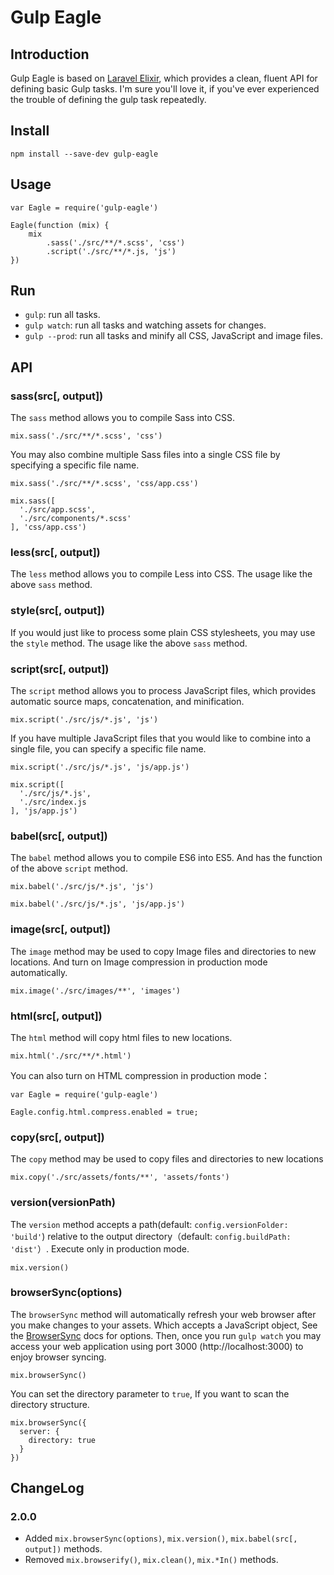 # Gulp Eagle

## Introduction

Gulp Eagle is based on [Laravel Elixir](https://github.com/laravel/elixir), which provides a clean, fluent API for defining basic Gulp tasks. I'm sure you'll love it, if you've ever experienced the trouble of defining the gulp task repeatedly.

## Install

```
npm install --save-dev gulp-eagle
```

## Usage

```
var Eagle = require('gulp-eagle')

Eagle(function (mix) {
    mix
        .sass('./src/**/*.scss', 'css')
        .script('./src/**/*.js, 'js')
})
```
    
## Run

- `gulp`: run all tasks.
- `gulp watch`: run all tasks and watching assets for changes.
- `gulp --prod`: run all tasks and minify all CSS, JavaScript and image files.
    
## API

### sass(src[, output])

The `sass` method allows you to compile Sass into CSS.

```
mix.sass('./src/**/*.scss', 'css')
```

You may also combine multiple Sass files into a single CSS file by specifying a specific file name.

```
mix.sass('./src/**/*.scss', 'css/app.css')

mix.sass([
  './src/app.scss',
  './src/components/*.scss'
], 'css/app.css')
```

### less(src[, output])

The `less` method allows you to compile Less into CSS. The usage like the above `sass` method.

### style(src[, output])

If you would just like to process some plain CSS stylesheets, you may use the `style` method. The usage like the above `sass` method.
	
### script(src[, output])

The `script` method allows you to process JavaScript files, which provides automatic source maps, concatenation, and minification.

```
mix.script('./src/js/*.js', 'js')
```

If you have multiple JavaScript files that you would like to combine into a single file, you can specify a specific file name.

```
mix.script('./src/js/*.js', 'js/app.js')

mix.script([
  './src/js/*.js',
  './src/index.js
], 'js/app.js')
```

### babel(src[, output])

The `babel` method allows you to compile ES6 into ES5. And has the function of the above `script` method.

```
mix.babel('./src/js/*.js', 'js')

mix.babel('./src/js/*.js', 'js/app.js')
```
    
### image(src[, output])

The `image` method may be used to copy Image files and directories to new locations. And turn on Image compression in production mode automatically.

```
mix.image('./src/images/**', 'images')
```
    
### html(src[, output])

The `html` method will copy html files to new locations. 

```
mix.html('./src/**/*.html')
```

You can also turn on HTML compression in production mode：

```
var Eagle = require('gulp-eagle')

Eagle.config.html.compress.enabled = true;
```
    
### copy(src[, output])

The `copy` method may be used to copy files and directories to new locations

```
mix.copy('./src/assets/fonts/**', 'assets/fonts')
```

### version(versionPath)

The `version` method accepts a path(default: `config.versionFolder: 'build'`) relative to the output directory（default: `config.buildPath: 'dist'`）. Execute only in production mode.

```
mix.version()
```

### browserSync(options)

The `browserSync` method will automatically refresh your web browser after you make changes to your assets. Which accepts a JavaScript object, See the [BrowserSync](http://www.browsersync.io/docs/options) docs for options. Then, once you run `gulp watch` you may access your web application using port 3000 (http://localhost:3000) to enjoy browser syncing.

```
mix.browserSync()
```

You can set the directory parameter to `true`, If you want to scan the directory structure.

```
mix.browserSync({
  server: {
    directory: true
  }
})
```

## ChangeLog

### 2.0.0

- Added `mix.browserSync(options)`, `mix.version()`, `mix.babel(src[, output])` methods.
- Removed `mix.browserify()`, `mix.clean()`, `mix.*In()` methods.
